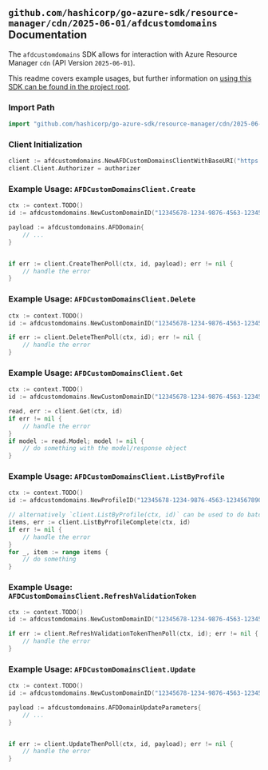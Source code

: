 
## `github.com/hashicorp/go-azure-sdk/resource-manager/cdn/2025-06-01/afdcustomdomains` Documentation

The `afdcustomdomains` SDK allows for interaction with Azure Resource Manager `cdn` (API Version `2025-06-01`).

This readme covers example usages, but further information on [using this SDK can be found in the project root](https://github.com/hashicorp/go-azure-sdk/tree/main/docs).

### Import Path

```go
import "github.com/hashicorp/go-azure-sdk/resource-manager/cdn/2025-06-01/afdcustomdomains"
```


### Client Initialization

```go
client := afdcustomdomains.NewAFDCustomDomainsClientWithBaseURI("https://management.azure.com")
client.Client.Authorizer = authorizer
```


### Example Usage: `AFDCustomDomainsClient.Create`

```go
ctx := context.TODO()
id := afdcustomdomains.NewCustomDomainID("12345678-1234-9876-4563-123456789012", "example-resource-group", "profileName", "customDomainName")

payload := afdcustomdomains.AFDDomain{
	// ...
}


if err := client.CreateThenPoll(ctx, id, payload); err != nil {
	// handle the error
}
```


### Example Usage: `AFDCustomDomainsClient.Delete`

```go
ctx := context.TODO()
id := afdcustomdomains.NewCustomDomainID("12345678-1234-9876-4563-123456789012", "example-resource-group", "profileName", "customDomainName")

if err := client.DeleteThenPoll(ctx, id); err != nil {
	// handle the error
}
```


### Example Usage: `AFDCustomDomainsClient.Get`

```go
ctx := context.TODO()
id := afdcustomdomains.NewCustomDomainID("12345678-1234-9876-4563-123456789012", "example-resource-group", "profileName", "customDomainName")

read, err := client.Get(ctx, id)
if err != nil {
	// handle the error
}
if model := read.Model; model != nil {
	// do something with the model/response object
}
```


### Example Usage: `AFDCustomDomainsClient.ListByProfile`

```go
ctx := context.TODO()
id := afdcustomdomains.NewProfileID("12345678-1234-9876-4563-123456789012", "example-resource-group", "profileName")

// alternatively `client.ListByProfile(ctx, id)` can be used to do batched pagination
items, err := client.ListByProfileComplete(ctx, id)
if err != nil {
	// handle the error
}
for _, item := range items {
	// do something
}
```


### Example Usage: `AFDCustomDomainsClient.RefreshValidationToken`

```go
ctx := context.TODO()
id := afdcustomdomains.NewCustomDomainID("12345678-1234-9876-4563-123456789012", "example-resource-group", "profileName", "customDomainName")

if err := client.RefreshValidationTokenThenPoll(ctx, id); err != nil {
	// handle the error
}
```


### Example Usage: `AFDCustomDomainsClient.Update`

```go
ctx := context.TODO()
id := afdcustomdomains.NewCustomDomainID("12345678-1234-9876-4563-123456789012", "example-resource-group", "profileName", "customDomainName")

payload := afdcustomdomains.AFDDomainUpdateParameters{
	// ...
}


if err := client.UpdateThenPoll(ctx, id, payload); err != nil {
	// handle the error
}
```
